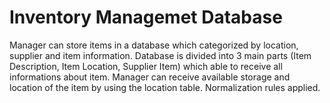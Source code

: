 # Inventory Managemet Database

Manager can store items in a database which categorized by location, supplier and item information. 
Database is divided into 3 main parts (Item Description, Item Location, Supplier Item) which able to receive all informations about item.
Manager can receive available storage and location of the item by using the location table.
Normalization rules applied.

